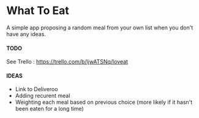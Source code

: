 # What To Eat

A simple app proposing a random meal from your own list when you don't have any ideas.

#### TODO 
  See Trello : https://trello.com/b/ljwATSNq/loveat
  
#### IDEAS 
  - Link to Deliveroo
  - Adding recurent meal
  - Weighting each meal based on previous choice (more likely if it hasn't been eaten for a long time)


